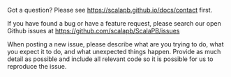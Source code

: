 Got a question? Please see https://scalapb.github.io/docs/contact first.

If you have found a bug or have a feature request, please
search our open Github issues at https://github.com/scalapb/ScalaPB/issues

When posting a new issue, please describe what are you trying to do, what you expect it to do,
and what unexpected things happen. Provide as much detail as possible and
include all relevant code so it is possible for us to reproduce the issue.
